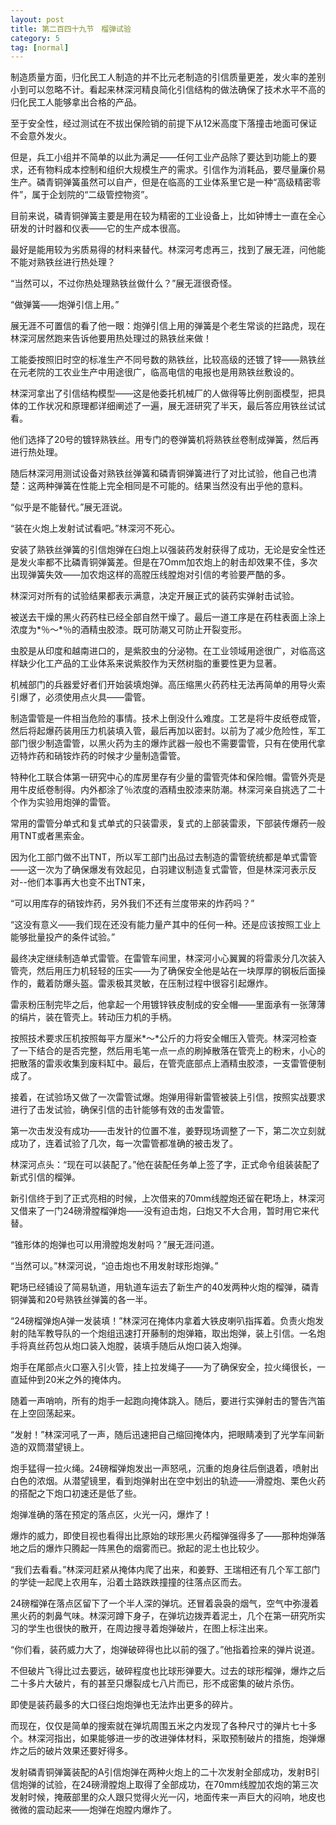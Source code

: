 ```yaml
---
layout: post
title: 第二百四十九节　榴弹试验
category: 5
tag: [normal]
---
```


制造质量方面，归化民工人制造的并不比元老制造的引信质量更差，发火率的差别小到可以忽略不计。看起来林深河精良简化引信结构的做法确保了技术水平不高的归化民工人能够拿出合格的产品。

至于安全性，经过测试在不拔出保险销的前提下从12米高度下落撞击地面可保证不会意外发火。

但是，兵工小组并不简单的以此为满足――任何工业产品除了要达到功能上的要求，还有物料成本控制和组织大规模生产的需求。引信作为消耗品，要尽量廉价易生产。磷青铜弹簧虽然可以自产，但是在临高的工业体系里它是一种“高级精密零件”，属于企划院的“二级管控物资”。

目前来说，磷青铜弹簧主要是用在较为精密的工业设备上，比如钟博士一直在全心研发的计时器和仪表――它的生产成本很高。

最好是能用较为劣质易得的材料来替代。林深河考虑再三，找到了展无涯，问他能不能对熟铁丝进行热处理？

“当然可以，不过你热处理熟铁丝做什么？”展无涯很奇怪。

“做弹簧――炮弹引信上用。”

展无涯不可置信的看了他一眼：炮弹引信上用的弹簧是个老生常谈的拦路虎，现在林深河居然跑来告诉他要用热处理过的熟铁丝来做！

工能委按照旧时空的标准生产不同号数的熟铁丝，比较高级的还镀了锌――熟铁丝在元老院的工农业生产中用途很广，临高电信的电报也是用熟铁丝敷设的。

林深河拿出了引信结构模型――这是他委托机械厂的人做得等比例剖面模型，把具体的工作状况和原理都详细阐述了一遍，展无涯研究了半天，最后答应用铁丝试试看。

他们选择了20号的镀锌熟铁丝。用专门的卷弹簧机将熟铁丝卷制成弹簧，然后再进行热处理。

随后林深河用测试设备对熟铁丝弹簧和磷青铜弹簧进行了对比试验，他自己也清楚：这两种弹簧在性能上完全相同是不可能的。结果当然没有出乎他的意料。

“似乎是不能替代。”展无涯说。

“装在火炮上发射试试看吧。”林深河不死心。

安装了熟铁丝弹簧的引信炮弹在臼炮上以强装药发射获得了成功，无论是安全性还是发火率都不比磷青铜弹簧差。但是在7Omm加农炮上的射击却效果不佳，多次出现弹簧失效――加农炮这样的高膛压线膛炮对引信的考验要严酷的多。

林深河对所有的试验结果都表示满意，决定开展正式的装药实弹射击试验。

被送去干燥的黑火药药柱已经全部自然干燥了。最后一道工序是在药柱表面上涂上浓度为*％～*％的酒精虫胶漆。既可防潮又可防止开裂变形。

虫胶是从印度和越南进口的，是紫胶虫的分泌物。在工业领域用途很广，对临高这样缺少化工产品的工业体系来说紫胶作为天然树脂的重要性更为显著。

机械部门的兵器爱好者们开始装填炮弹。高压缩黑火药药柱无法再简单的用导火索引爆了，必须使用点火具――雷管。

制造雷管是一件相当危险的事情。技术上倒没什么难度。工艺是将牛皮纸卷成管，然后将起爆药装用压力机装填入管，最后再加以密封。以前为了减少危险性，军工部门很少制造雷管，以黑火药为主的爆炸武器一般也不需要雷管，只有在使用代拿迈特炸药和硝铵炸药的时候才少量制造雷管。

特种化工联合体第一研究中心的库房里存有少量的雷管壳体和保险帽。雷管外壳是用牛皮纸卷制得。内外都涂了％浓度的酒精虫胶漆来防潮。林深河亲自挑选了二十个作为实验用炮弹的雷管。

常用的雷管分单式和复式单式的只装雷汞，复式的上部装雷汞，下部装传爆药一般用TNT或者黑索金。

因为化工部门做不出TNT，所以军工部门出品过去制造的雷管统统都是单式雷管――这一次为了确保爆发有效起见，白羽建议制造复式雷管，但是林深河表示反对--他们本事再大也变不出TNT来，

“可以用库存的硝铵炸药，另外我们不还有兰度带来的炸药吗？”

“这没有意义――我们现在还没有能力量产其中的任何一种。还是应该按照工业上能够批量投产的条件试验。”

最终决定继续制造单式雷管。在雷管车间里，林深河小心翼翼的将雷汞分几次装入管壳，然后用压力机轻轻的压实――为了确保安全他是站在一块厚厚的钢板后面操作的，戴着防爆头盔。雷汞极其灵敏，在压制过程中很容引起爆炸。

雷汞粉压制完毕之后，他拿起一个用镀锌铁皮制成的安全帽――里面承有一张薄薄的绢片，装在管壳上。转动压力机的手柄。

按照技术要求压机按照每平方厘米*～*公斤的力将安全帽压入管壳。林深河检查了一下结合的是否完整，然后用毛笔一点一点的刷掉散落在管壳上的粉末，小心的把散落的雷汞收集到废料缸中。最后，在管壳底部点上酒精虫胶漆，一支雷管便制成了。

接着，在试验场又做了一次雷管试爆。炮弹用得新雷管被装上引信，按照实战要求进行了击发试验，确保引信的击针能够有效的击发雷管。

第一次击发没有成功――击发针的位置不准，姜野现场调整了一下，第二次立刻就成功了，连着试验了几次，每一次雷管都准确的被击发了。

林深河点头：“现在可以装配了。”他在装配任务单上签了字，正式命令组装装配了新式引信的榴弹。

新引信终于到了正式亮相的时候，上次借来的70mm线膛炮还留在靶场上，林深河又借来了一门24磅滑膛榴弹炮――没有迫击炮，臼炮又不大合用，暂时用它来代替。

“锥形体的炮弹也可以用滑膛炮发射吗？”展无涯问道。

“当然可以。”林深河说，“迫击炮也不用发射球形炮弹。”

靶场已经铺设了简易轨道，用轨道车运去了新生产的40发两种火炮的榴弹，磷青铜弹簧和20号熟铁丝弹簧的各一半。

“24磅榴弹炮A弹一发装填！”林深河在掩体内拿着大铁皮喇叭指挥着。负责火炮发射的陆军教导队的一个炮组迅速打开藤制的炮弹箱，取出炮弹，装上引信。一名炮手将真丝药包从炮口装入炮膛，装填手随后从炮口装入炮弹。

炮手在尾部点火口塞入引火管，挂上拉发绳子――为了确保安全，拉火绳很长，一直延仲到20米之外的掩体内。

随着一声哨响，所有的炮手一起跑向掩体跳入。随后，要进行实弹射击的警告汽笛在上空回荡起来。

“发射！”林深河吼了一声，随后迅速把自己缩回掩体内，把眼睛凑到了光学车间新造的双筒潜望镜上。

炮手猛得一拉火绳。24磅榴弹炮发出一声怒吼，沉重的炮身往后倒退着，喷射出白色的浓烟。从潜望镜里，看到炮弹射出在空中划出的轨迹――滑膛炮、栗色火药的搭配之下炮口初速还是低了些。

炮弹准确的落在预定的落点区，火光一闪，爆炸了！

爆炸的威力，即使目视也看得出比原始的球形黑火药榴弹强得多了――那种炮弹落地之后的爆炸只腾起一阵黑色的烟雾而已。掀起的泥土也比较少。

“我们去看看。”林深河赶紧从掩体内爬了出来，和姜野、王瑞相还有几个军工部门的学徒一起爬上农用车，沿着土路跌跌撞撞的往落点区而去。

24磅榴弹在落点区留下了一个半人深的弹坑。还冒着袅袅的烟气，空气中弥漫着黑火药的刺鼻气味。林深河蹲下身子，在弹坑边拨弄着泥土，几个在第一研究所实习的学生也很快的散开，在周边搜寻着炮弹破片，在图上标注出来。

“你们看，装药威力大了，炮弹破碎得也比以前的强了。”他指着捡来的弹片说道。

不但破片飞得比过去要远，破碎程度也比球形弹要大。过去的球形榴弹，爆炸之后二十多片大破片，有的甚至只爆裂成七八片而已，形不成密集的破片杀伤。

即使是装药最多的大口径臼炮炮弹也无法炸出更多的碎片。

而现在，仅仅是简单的搜索就在弹坑周围五米之内发现了各种尺寸的弹片七十多个。林深河指出，如果能够进一步的改进弹体材料，采取预制破片的措施，炮弹爆炸之后的破片效果还要好得多。

发射磷青铜弹簧装配的A引信炮弹在两种火炮上的二十次发射全部成功，发射B引信炮弹的试验，在24磅滑膛炮上取得了全部成功，在70mm线膛加农炮的第三次发射时候，掩蔽部里的众人跟只觉得火光一闪，地面传来一声巨大的闷响，地皮也微微的震动起来――炮弹在炮膛内爆炸了。